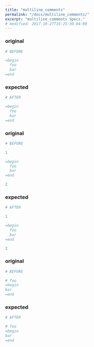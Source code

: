 ```yaml
---
title: "multiline_comments"
permalink: "/docs/multiline_comments/"
excerpt: "multiline_comments Specs."
# modified: 2017-10-27T16:25:30-04:00
---
```

### original
```ruby
# BEFORE

=begin
  foo
  bar
=end

```
### expected
```ruby
# AFTER

=begin
  foo
  bar
=end

```
### original
```ruby
# BEFORE

1

=begin
  foo
  bar
=end

2

```
### expected
```ruby
# AFTER

1

=begin
  foo
  bar
=end

2

```
### original
```ruby
# BEFORE

# foo
=begin
bar
=end

```
### expected
```ruby
# AFTER

# foo
=begin
bar
=end
```

